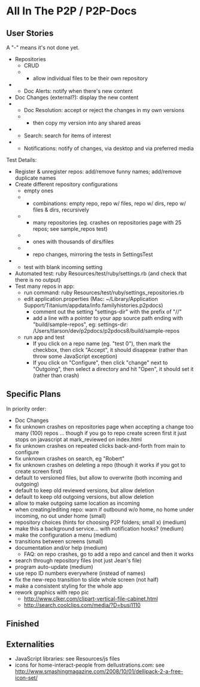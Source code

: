 All In The P2P / P2P-Docs
==============

User Stories
------------

A "-" means it's not done yet.

 * Repositories
    * CRUD
    * - allow individual files to be their own repository
 * - Doc Alerts: notify when there's new content
 * Doc Changes (external?): display the new content
 * - Doc Resolution: accept or reject the changes in my own versions
    * - then copy my version into any shared areas
 * - Search: search for items of interest
 * - Notifications: notify of changes, via desktop and via preferred media


Test Details:

 * Register & unregister repos: add/remove funny names; add/remove duplicate names
 * Create different repository configurations
    * empty ones
    * - combinations: empty repo, repo w/ files, repo w/ dirs, repo w/ files & dirs, recursively
    * - many repositories (eg. crashes on repositories page with 25 repos; see sample_repos test)
    * - ones with thousands of dirs/files
    * - repo changes, mirroring the tests in SettingsTest
  * - test with blank incoming setting
  * Automated test: ruby Resources/test/ruby/settings.rb (and check that there is no output)
  * Test many repos in app:
    * run command: ruby Resources/test/ruby/settings_repositories.rb
    * edit application.properties (Mac: ~/Library/Application Support/Titanium/appdata/info.familyhistories.p2pdocs)
      * comment out the setting "settings-dir" with the prefix of "//"
      * add a line with a pointer to your app source path ending with "build/sample-repos", eg:
        settings-dir: /Users/tlarson/dev/p2pdocs/p2pdocs8/build/sample-repos
    * run app and test
      * If you click on a repo name (eg. "test 0"), then mark the checkbox, then click "Accept", it should disappear (rather than throw some JavaScript exception)
      * If you click on "Configure", then click "change" next to "Outgoing", then select a directory and hit "Open", it should set it (rather than crash)


Specific Plans
-----

In priority order:

 * Doc Changes
 * fix unknown crashes on repositories page when accepting a change too many (100) repos
   ... though if you go to repo create screen first it just stops on javascript at mark_reviewed on index.html
 * fix unknown crashes on repeated clicks back-and-forth from main to configure
 * fix unknown crashes on search, eg "Robert"
 * fix unknown crashes on deleting a repo (though it works if you got to create screen first)
 * default to versioned files, but allow to overwrite (both incoming and outgoing)
 * default to keep old reviewed versions, but allow deletion
 * default to keep old outgoing versions, but allow deletion
 * allow to make outgoing same location as incoming
 * when creating/editing repo: warn if outbound w/o home, no home under incoming, no out under home (small)
 * repository choices (hints for choosing P2P folders; small x) (medium)
 * make this a background service... with notification hooks? (medium)
 * make the configuration a menu (medium)
 * transitions between screens (small)
 * documentation and/or help (medium)
   * FAQ: on repo crashes, go to add a repo and cancel and then it works
 * search through repository files (not just Jean's file)
 * program auto-update (medium)
 * use repo ID numbers everywhere (instead of names)
 * fix the new-repo transition to slide whole screen (not half)
 * make a consistent styling for the whole app
 * rework graphics with repo pic
   * http://www.clker.com/clipart-vertical-file-cabinet.html
   * http://search.coolclips.com/media/?D=busi1110


Finished
--------


Externalities
-------------

 * JavaScript libraries: see Resources/js files
 * icons for home-interact-people from dellustrations.com: see http://www.smashingmagazine.com/2008/10/01/dellipack-2-a-free-icon-set/
